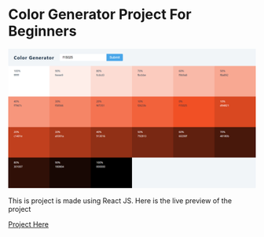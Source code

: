 <h1>Color Generator Project For Beginners</h1>
<img src="https://raw.githubusercontent.com/fuadhasan08/color-picker/main/preview.png?token=GHSAT0AAAAAAB3QQNI2MCB2UZZDFTYH72TAY347HDA" width="700px" height="auto"/>
<p>This is project is made using React JS. Here is the live preview of the project</p>
<a href="//color-generators-react.netlify.app/" target="_">Project Here</a>
